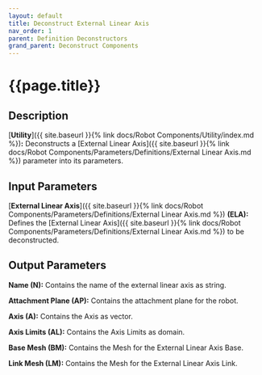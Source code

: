 ```yaml
---
layout: default
title: Deconstruct External Linear Axis
nav_order: 1
parent: Definition Deconstructors
grand_parent: Deconstruct Components
---
```


# **{{page.title}}**

## **Description**

[**Utility**]({{ site.baseurl }}{% link docs/Robot Components/Utility/index.md %})**:** 
Deconstructs a [External Linear Axis]({{ site.baseurl }}{% link docs/Robot Components/Parameters/Definitions/External Linear Axis.md %}) parameter into its parameters.

## **Input Parameters**

[**External Linear Axis**]({{ site.baseurl }}{% link docs/Robot Components/Parameters/Definitions/External Linear Axis.md %}) **(ELA):**  Defines the [External Linear Axis]({{ site.baseurl }}{% link docs/Robot Components/Parameters/Definitions/External Linear Axis.md %}) to be deconstructed.

## **Output Parameters**

**Name (N):** Contains the name of the external linear axis as string.

**Attachment Plane (AP):** Contains the attachment plane for the robot. 

**Axis (A):** Contains the Axis as vector.

**Axis Limits (AL):** Contains the Axis Limits as domain.

**Base Mesh (BM):** Contains the Mesh for the External Linear Axis Base.

**Link Mesh (LM):** Contains the Mesh for the External Linear Axis Link.

